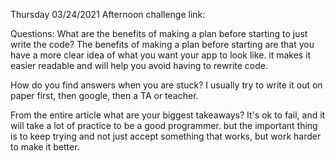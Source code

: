 Thursday 03/24/2021 
Afternoon challenge link: 

Questions: 
What are the benefits of making a plan before starting to just write the code?
The benefits of making a plan before starting are that you have a more clear idea of what you want your app to look like. it makes it easier readable and will help you avoid having to rewrite code. 

How do you find answers when you are stuck?
I usually try to write it out on paper first, then google, then a TA or teacher. 

From the entire article what are your biggest takeaways?
It's ok to fail, and it will take a lot of practice to be a good programmer. but the important thing is to keep trying and not just accept something that works, but work harder to make it better. 
